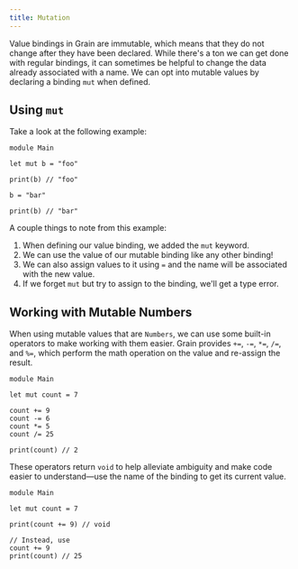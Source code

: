 ```yaml
---
title: Mutation
---
```


Value bindings in Grain are immutable, which means that they do not change after they have been declared. While there's a ton we can get done with regular bindings, it can sometimes be helpful to change the data already associated with a name. We can opt into mutable values by declaring a binding `mut` when defined.

## Using `mut`

Take a look at the following example:

```grain
module Main

let mut b = "foo"

print(b) // "foo"

b = "bar"

print(b) // "bar"
```

A couple things to note from this example:

1. When defining our value binding, we added the `mut` keyword.
1. We can use the value of our mutable binding like any other binding!
1. We can also assign values to it using `=` and the name will be associated with the new value.
1. If we forget `mut` but try to assign to the binding, we'll get a type error.

## Working with Mutable Numbers

When using mutable values that are `Numbers`, we can use some built-in operators to make working with them easier. Grain provides `+=`, `-=`, `*=`, `/=`, and `%=`, which perform the math operation on the value and re-assign the result.

```grain
module Main

let mut count = 7

count += 9
count -= 6
count *= 5
count /= 25

print(count) // 2
```

These operators return `void` to help alleviate ambiguity and make code easier to understand—use the name of the binding to get its current value.

```grain
module Main

let mut count = 7

print(count += 9) // void

// Instead, use
count += 9
print(count) // 25
```
